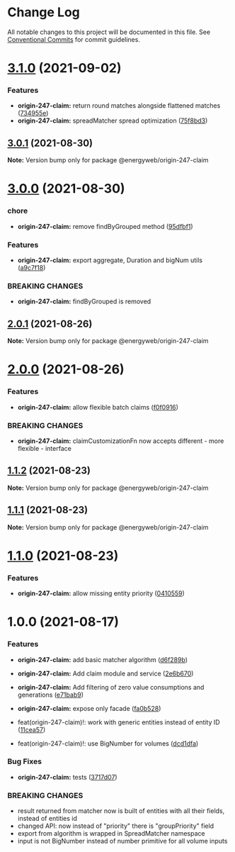 # Change Log

All notable changes to this project will be documented in this file.
See [Conventional Commits](https://conventionalcommits.org) for commit guidelines.

# [3.1.0](https://github.com/energywebfoundation/origin-247-sdk/compare/@energyweb/origin-247-claim@3.0.1...@energyweb/origin-247-claim@3.1.0) (2021-09-02)


### Features

* **origin-247-claim:** return round matches alongside flattened matches ([734955e](https://github.com/energywebfoundation/origin-247-sdk/commit/734955e2670e8680a56f89e03c68026aac0b3dc7))
* **origin-247-claim:** spreadMatcher spread optimization ([75f8bd3](https://github.com/energywebfoundation/origin-247-sdk/commit/75f8bd3e7043f00383591b7fcd3ed95162d91f68))





## [3.0.1](https://github.com/energywebfoundation/origin-247-sdk/compare/@energyweb/origin-247-claim@3.0.0...@energyweb/origin-247-claim@3.0.1) (2021-08-30)

**Note:** Version bump only for package @energyweb/origin-247-claim





# [3.0.0](https://github.com/energywebfoundation/origin-247-sdk/compare/@energyweb/origin-247-claim@2.0.1...@energyweb/origin-247-claim@3.0.0) (2021-08-30)


### chore

* **origin-247-claim:** remove findByGrouped method ([95dfbf1](https://github.com/energywebfoundation/origin-247-sdk/commit/95dfbf174bdfb8dab00faf745d987675b2c24990))


### Features

* **origin-247-claim:** export aggregate, Duration and bigNum utils ([a9c7f18](https://github.com/energywebfoundation/origin-247-sdk/commit/a9c7f1827c8034e54e0cf6a1addfa3ae6bbced59))


### BREAKING CHANGES

* **origin-247-claim:** findByGrouped is removed





## [2.0.1](https://github.com/energywebfoundation/origin-247-sdk/compare/@energyweb/origin-247-claim@2.0.0...@energyweb/origin-247-claim@2.0.1) (2021-08-26)

**Note:** Version bump only for package @energyweb/origin-247-claim





# [2.0.0](https://github.com/energywebfoundation/origin-247-sdk/compare/@energyweb/origin-247-claim@1.1.2...@energyweb/origin-247-claim@2.0.0) (2021-08-26)


### Features

* **origin-247-claim:** allow flexible batch claims ([f0f0916](https://github.com/energywebfoundation/origin-247-sdk/commit/f0f0916ec2b9c8f5d10cafbe60ae4a74d028bbe9))


### BREAKING CHANGES

* **origin-247-claim:** claimCustomizationFn now accepts different - more flexible - interface





## [1.1.2](https://github.com/energywebfoundation/origin-247-sdk/compare/@energyweb/origin-247-claim@1.1.1...@energyweb/origin-247-claim@1.1.2) (2021-08-23)

**Note:** Version bump only for package @energyweb/origin-247-claim





## [1.1.1](https://github.com/energywebfoundation/origin-247-sdk/compare/@energyweb/origin-247-claim@1.1.0...@energyweb/origin-247-claim@1.1.1) (2021-08-23)

**Note:** Version bump only for package @energyweb/origin-247-claim





# [1.1.0](https://github.com/energywebfoundation/origin-247-sdk/compare/@energyweb/origin-247-claim@1.0.0...@energyweb/origin-247-claim@1.1.0) (2021-08-23)


### Features

* **origin-247-claim:** allow missing entity priority ([0410559](https://github.com/energywebfoundation/origin-247-sdk/commit/041055933da4219cbe7aa6d680353068f765baab))





# 1.0.0 (2021-08-17)


### Features

* **origin-247-claim:** add basic matcher algorithm ([d6f289b](https://github.com/energywebfoundation/origin-247-sdk/commit/d6f289bd6305d45088a3c4db9a3c999b8ccdbec1))
* **origin-247-claim:** Add claim module and service ([2e6b670](https://github.com/energywebfoundation/origin-247-sdk/commit/2e6b67057af46fe089fd0fe48be0e703e5beb78f))
* **origin-247-claim:** Add filtering of zero value consumptions and generations ([e71bab9](https://github.com/energywebfoundation/origin-247-sdk/commit/e71bab9f4938a644a019cdb9dd48ecbac67aa0fa))
* **origin-247-claim:** expose only facade ([fa0b528](https://github.com/energywebfoundation/origin-247-sdk/commit/fa0b528fa6f496b5b6635c4c03db0be87f60c0ca))


* feat(origin-247-claim)!: work with generic entities instead of entity ID ([11cea57](https://github.com/energywebfoundation/origin-247-sdk/commit/11cea57937cd256ab10e9179b52d29f1366183fd))
* feat(origin-247-claim)!: use BigNumber for volumes ([dcd1dfa](https://github.com/energywebfoundation/origin-247-sdk/commit/dcd1dfab5e3d1e2fa8f9c62680bee370a952d59d))


### Bug Fixes

* **origin-247-claim:** tests ([3717d07](https://github.com/energywebfoundation/origin-247-sdk/commit/3717d073aef7af3ff04c28698235179ea6b75125))


### BREAKING CHANGES

* result returned from matcher now is built of entities with all their fields, instead of entities id
* changed API: now instead of "priority" there is "groupPriority" field
* export from algorithm is wrapped in SpreadMatcher namespace
* input is not BigNumber instead of number primitive for all volume inputs
